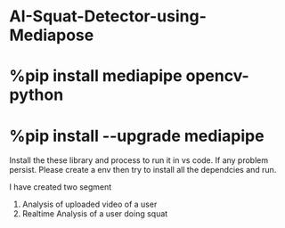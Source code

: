 # AI-Squat-Detector-using-Mediapose

# %pip install mediapipe opencv-python
# %pip install --upgrade mediapipe

Install the these library and process to run it in vs code.
If any problem persist. Please create a env then try to install all the dependcies and run.

I have created two segment 
1. Analysis of uploaded video of a user
2. Realtime Analysis of a user doing squat
